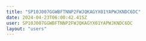 ```yaml
---
title: "SP10J007GGWBFTNNP2FWJQKAGYX01YAPWJKNDC6DC"
date: 2024-04-23T06:00:42.415Z
user: SP10J007GGWBFTNNP2FWJQKAGYX01YAPWJKNDC6DC
layout: "users"
---
```

    